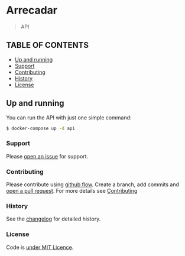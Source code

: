 # Arrecadar
> API

## TABLE OF CONTENTS
- [Up and running](#up-and-running)
- [Support](#support)
- [Contributing](#contributing)
- [History](#history)
- [License](#license)

## Up and running
You can run the API with just one simple command:

```bash
$ docker-compose up -d api
```

### Support
Please [open an issue](https://github.com/arrecadar/api/issues/new) for support.

### Contributing
Please contribute using [github flow](https://guides.github.com/introduction/flow/). Create a branch, add commits and [open a pull request](https://github.com/arrecadar/api/compare?expand=1). For more details see [Contributing](CONTRIBUTING.md)

### History
See the [changelog](CHANGELOG.md) for detailed history.

### License
Code is [under MIT Licence](LICENSE).
